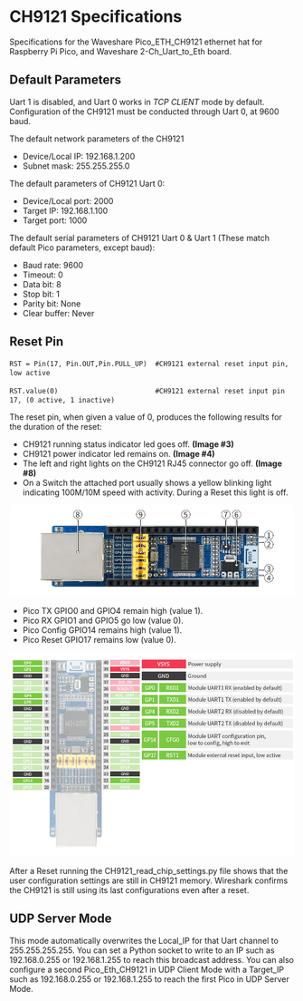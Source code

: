 # CH9121 Specifications
Specifications for the Waveshare Pico_ETH_CH9121 ethernet hat for Raspberry Pi Pico, and Waveshare 2-Ch_Uart_to_Eth board.

## Default Parameters

Uart 1 is disabled, and Uart 0 works in *TCP CLIENT* mode by default.
Configuration of the CH9121 must be conducted through Uart 0, at 9600 baud.

The default network parameters of the CH9121
- Device/Local IP: 192.168.1.200
- Subnet mask: 255.255.255.0

The default parameters of CH9121 Uart 0:
- Device/Local port: 2000
- Target IP: 192.168.1.100
- Target port: 1000

The default serial parameters of CH9121 Uart 0 & Uart 1 (These match default Pico parameters, except baud):
- Baud rate: 9600
- Timeout: 0
- Data bit: 8
- Stop bit: 1
- Parity bit: None
- Clear buffer: Never

## Reset Pin

    RST = Pin(17, Pin.OUT,Pin.PULL_UP)  #CH9121 external reset input pin, low active

    RST.value(0)                        #CH9121 external reset input pin 17, (0 active, 1 inactive)

The reset pin, when given a value of 0, produces the following results for the duration of the reset:
- CH9121 running status indicator led goes off. **(Image #3)**
- CH9121 power indicator led remains on. **(Image #4)**
- The left and right lights on the CH9121 RJ45 connector go off. **(Image #8)**
- On a Switch the attached port usually shows a yellow blinking light indicating 100M/10M speed with activity. During a Reset this light is off.

![The Board](/images/Pico-ETH-CH9121-Board.jpg#center)

- Pico TX GPIO0 and GPIO4 remain high (value 1).
- Pico RX GPIO1 and GPIO5 go low (value 0).
- Pico Config GPIO14 remains high (value 1).
- Pico Reset GPIO17 remains low (value 0).

![The Board](/images/Pico-ETH-CH9121-Pinout.jpg#center)

After a Reset running the CH9121_read_chip_settings.py file shows that the user configuration settings are still in CH9121 memory. Wireshark confirms the CH9121 is still using its last configurations even after a reset.


## UDP Server Mode

This mode automatically overwrites the Local_IP for that Uart channel to 255.255.255.255. You can set a Python socket to write to an IP such as 192.168.0.255 or 192.168.1.255 to reach this broadcast address. You can also configure a second Pico_Eth_CH9121 in UDP Client Mode with a Target_IP such as 192.168.0.255 or 192.168.1.255 to reach the first Pico in UDP Server Mode.
